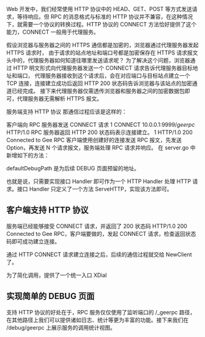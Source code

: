 Web 开发中，我们经常使用 HTTP 协议中的 HEAD、GET、POST 等方式发送请求，等待响应。但 RPC 的消息格式与标准的 HTTP 协议并不兼容，在这种情况下，就需要一个协议的转换过程。HTTP 协议的 CONNECT 方法恰好提供了这个能力，CONNECT 一般用于代理服务。

假设浏览器与服务器之间的 HTTPS 通信都是加密的，浏览器通过代理服务器发起 HTTPS 请求时，
由于请求的站点地址和端口号都是加密保存在 HTTPS 请求报文头中的，代理服务器如何知道往哪里发送请求呢？
为了解决这个问题，浏览器通过 HTTP 明文形式向代理服务器发送一个 CONNECT 请求告诉代理服务器目标地址和端口，
代理服务器接收到这个请求后，会在对应端口与目标站点建立一个 TCP 连接，连接建立成功后返回 HTTP 200 状态码告诉浏览器与该站点的加密通道已经完成。
接下来代理服务器仅需透传浏览器和服务器之间的加密数据包即可，代理服务器无需解析 HTTPS 报文。

服务端支持 HTTP 协议
那通信过程应该是这样的：

客户端向 RPC 服务器发送 CONNECT 请求
1
CONNECT 10.0.0.1:9999/_geerpc_ HTTP/1.0
RPC 服务器返回 HTTP 200 状态码表示连接建立。
1
HTTP/1.0 200 Connected to Gee RPC
客户端使用创建好的连接发送 RPC 报文，先发送 Option，再发送 N 个请求报文，服务端处理 RPC 请求并响应。
在 server.go 中新增如下的方法：


defaultDebugPath 是为后续 DEBUG 页面预留的地址。

也就是说，只需要实现接口 Handler 即可作为一个 HTTP Handler 处理 HTTP 请求。接口 Handler 只定义了一个方法 ServeHTTP，实现该方法即可。

## 客户端支持 HTTP 协议
服务端已经能够接受 CONNECT 请求，并返回了 200 状态码 HTTP/1.0 200 Connected to Gee RPC，客户端要做的，发起 CONNECT 请求，检查返回状态码即可成功建立连接。

通过 HTTP CONNECT 请求建立连接之后，后续的通信过程就交给 NewClient 了。

为了简化调用，提供了一个统一入口 XDial

## 实现简单的 DEBUG 页面
支持 HTTP 协议的好处在于，RPC 服务仅仅使用了监听端口的 /_geerpc 路径，在其他路径上我们可以提供诸如日志、统计等更为丰富的功能。接下来我们在 /debug/geerpc 上展示服务的调用统计视图。